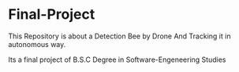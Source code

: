 # Final-Project

This Repository is about a Detection Bee by Drone
And Tracking it in autonomous way.

Its a final project of B.S.C Degree in Software-Engeneering Studies

